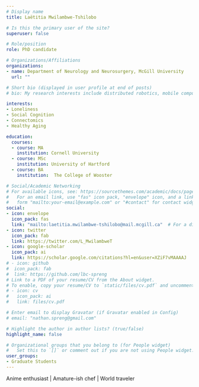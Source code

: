 ```yaml
---
# Display name
title: Laëtitia Mwilambwe-Tshilobo

# Is this the primary user of the site?
superuser: false

# Role/position
role: PhD candidate

# Organizations/Affiliations
organizations:
- name: Department of Neurology and Neurosurgery, McGill University
  url: ""

# Short bio (displayed in user profile at end of posts)
# bio: My research interests include distributed robotics, mobile computing and programmable matter.

interests:
- Loneliness
- Social Cognition
- Connectomics
- Healthy Aging

education:
  courses:
  - course: MA 
    institution: Cornell University
  - course: MSc
    institution: University of Hartford
  - course: BA 
    institution:  The College of Wooster

# Social/Academic Networking
# For available icons, see: https://sourcethemes.com/academic/docs/page-builder/#icons
#   For an email link, use "fas" icon pack, "envelope" icon, and a link in the
#   form "mailto:your-email@example.com" or "#contact" for contact widget.
social:
- icon: envelope
  icon_pack: fas
  link: "mailto:laetitia.mwilambwe-tshilobo@mail.mcgill.ca"  # For a direct email link, use "mailto:test@example.org".
- icon: twitter
  icon_pack: fab
  link: https://twitter.com/L_MwilambweT
- icon: google-scholar
  icon_pack: ai
  link: https://scholar.google.com/citations?hl=en&user=XZiF7vMAAAAJ
# - icon: github
#  icon_pack: fab
#  link: https://github.com/lbc-spreng
# Link to a PDF of your resume/CV from the About widget.
# To enable, copy your resume/CV to `static/files/cv.pdf` and uncomment the lines below.
# - icon: cv
#   icon_pack: ai
#   link: files/cv.pdf

# Enter email to display Gravatar (if Gravatar enabled in Config)
# email: "nathan.spreng@gmail.com"

# Highlight the author in author lists? (true/false)
highlight_name: false

# Organizational groups that you belong to (for People widget)
#   Set this to `[]` or comment out if you are not using People widget.
user_groups:
- Graduate Students
---
```


Anime enthusiast | Amature-ish chef | World traveler 

